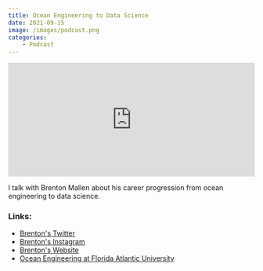 ```yaml
---
title: Ocean Engineering to Data Science
date: 2021-09-15
image: /images/podcast.png
categories:
    - Podcast
---
```


<iframe src="https://open.spotify.com/embed/episode/39siLfJWH3VTJkyUhilVEd" width="100%" height="232" frameBorder="0" allowtransparency="true" allow="encrypted-media"></iframe>

I talk with Brenton Mallen about his career progression from ocean engineering to data science.

### Links:

* [Brenton's Twitter](https://twitter.com/brentonmallen?lang=en)
* [Brenton's Instagram](https://instagram.com/brentonmallen?lang=en)
* [Brenton's Website](https://brentonmallen.com)
* [Ocean Engineering at Florida Atlantic University](http://www.ome.fau.edu/undergraduate/ocean/)
